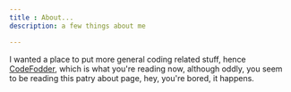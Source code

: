 ```yaml
---
title : About...
description: a few things about me

---
```


I wanted a place to put more general coding related stuff, hence
[CodeFodder](http://codefodder.ruhoh.com), which is what you're
reading now, although oddly, you seem to be reading this patry about
page, hey, you're bored, it happens.

